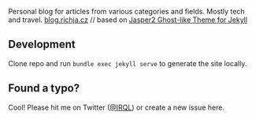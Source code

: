 Personal blog for articles from various categories and fields. Mostly tech and travel.
[blog.richja.cz](https://blog.richja.cz) // based on [Jasper2 Ghost-like Theme for Jekyll](https://jekyller.github.io/jasper2)

## Development

Clone repo and run `bundle exec jekyll serve` to generate the site locally.

## Found a typo?

Cool! Please hit me on Twitter ([@IRQL](https://twitter.com/IRQL)) or create a new issue here.